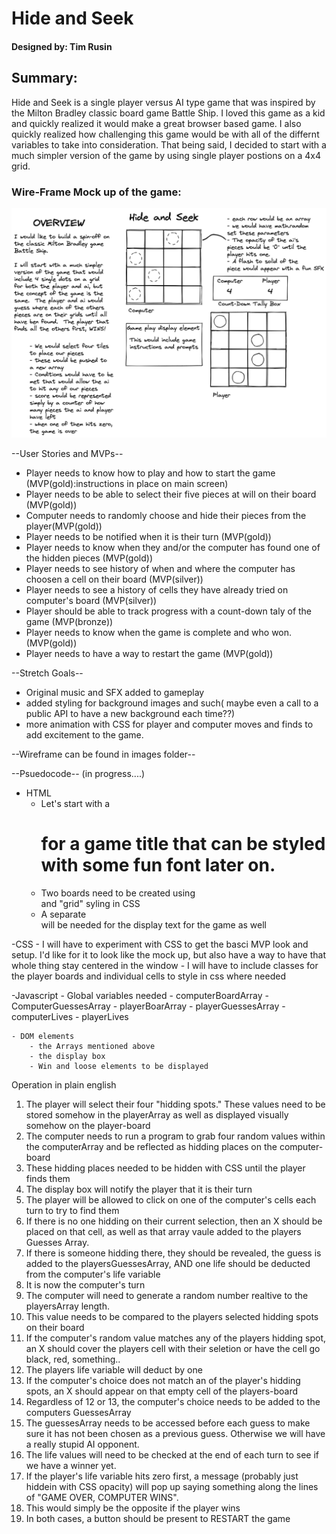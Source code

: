 # Hide and Seek
#### Designed by: Tim Rusin

## Summary:


Hide and Seek is a single player versus AI type game that was inspired by the Milton Bradley classic board game Battle Ship. I loved this game as a kid and quickly realized it would make a great browser based game.  I also quickly realized how challenging this game would be with all of the  differnt variables to take into consideration.  That being said, I decided to start with a much simpler version of the game by using single player postions on a 4x4 grid.

### Wire-Frame Mock up of the game:
![Wire Frame image of Game](https://github.com/timrusin/HideAndSeek/blob/main/images/HideandSeekMock.png)

--User Stories and MVPs--
- Player needs to know how to play and how to start the game (MVP(gold):instructions in place on main screen)
- Player needs to be able to select their five pieces at will on their board (MVP(gold))
- Computer needs to randomly choose and hide their pieces from the player(MVP(gold))
- Player needs to be notified when it is their turn (MVP(gold))
- Player needs to know when they and/or the computer has found one of the hidden pieces (MVP(gold))
- Player needs to see history of when and where the computer has choosen a cell on their board (MVP(silver))
- Player needs to see a history of cells they have already tried on computer's board (MVP(silver))
- Player should be able to track progress with a count-down taly of the game (MVP(bronze))
- Player needs to know when the game is complete and who won. (MVP(gold))
- Player needs to have a way to restart the game (MVP(gold))

--Stretch Goals--
- Original music and SFX added to gameplay
- added styling for background images and such( maybe even a call to a public API to have a new background each time??)
- more animation with CSS for player and computer moves and finds to add excitement to the game. 

--Wireframe can be found in images folder--

--Psuedocode-- (in progress....)

- HTML
    - Let's start with a <h1> for a game title that can be styled with some fun font later on. 
    - Two boards need to be created using <div> and "grid" syling in CSS
    - A separate <div> will be needed for the display text for the game as well

-CSS
    - I will have to experiment with CSS to get the basci MVP look and setup. I'd like for it to look
    like the mock up, but also have a way to have that whole thing stay centered in the window
    - I will have to include classes for the player boards and individual cells to style in css where needed

-Javascript
    - Global variables needed
        - computerBoardArray 
        - ComputerGuessesArray
        - playerBoarArray
        - playerGuessesArray
        - computerLives
        - playerLives

    - DOM elements
        - the Arrays mentioned above
        - the display box
        - Win and loose elements to be displayed


Operation in plain english

1. The player will select their four "hidding spots." These values need to be stored somehow in the playerArray as well as displayed visually somehow on the player-board
2. The computer needs to run a program to grab four random values within the computerArray and be reflected as hidding places on the computer-board
3. These hidding places needed to be hidden with CSS until the player finds them
4. The display box will notify the player that it is their turn
5. The player will be allowed to click on one of the computer's cells each turn to try to find them
6. If there is no one hidding on their current selection, then an X should be placed on that cell, as well as that array vaule added to the players Guesses Array.
7. If there is someone hidding there, they should be revealed, the guess is added to the playersGuessesArray, AND one life should be deducted from the computer's life variable
8. It is now the computer's turn
9. The computer will need to generate a random number realtive to the playersArray length.
10. This value needs to be compared to the players selected hidding spots on their board
11. If the computer's random value matches any of the players hidding spot, an X should cover the players cell with their seletion or have the cell go black, red, something.. 
12. The players life variable will deduct by one
13. If the computer's choice does not match an of the player's hidding spots, an X should appear on that empty cell of the players-board
14. Regardless of 12 or 13, the computer's choice needs to be added to the computers GuessesArray
15. The guessesArray needs to be accessed before each guess to make sure it has not been chosen as a previous guess. Otherwise we will have a really stupid AI opponent.
16. The life values will need to be checked at the end of each turn to see if we have a winner yet. 
17. If the player's life variable hits zero first, a message (probably just hiddein with CSS opacity) will pop up saying something along the lines of "GAME OVER, COMPUTER WINS". 
18. This would simply be the opposite if the player wins
19. In both cases, a button should be present to RESTART the game




